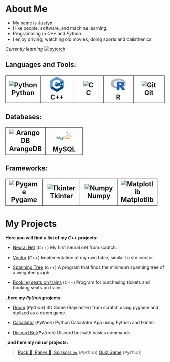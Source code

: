 # About Me

- My name is Justyn.
- I like people, software, and machine learning.
- Programming in *C++* and *Python*.
- I enjoy driving, watching old movies, doing sports and calisthenics.

*Currently learning* <body></a> <a href="https://pytorch.org/" target="_blank" rel="noreferrer"> <img src="https://pytorch.org/assets/images/pytorch-logo.png" alt="pytorch" width="40" height="40"/> </a>

## Languages and Tools: <table style="border-collapse: collapse;"> <tr> <td align="center" width="96" style="border: 1px solid;"> <img src="https://img.icons8.com/color/48/000000/python.png" alt="Python" width="48" height="48"/> <br>Python </td> <td align="center" width="96" style="border: 1px solid;"> <img src="https://raw.githubusercontent.com/devicons/devicon/master/icons/cplusplus/cplusplus-original.svg" alt="C++" width="48" height="48"/> <br>C++ </td> <td align="center" width="96" style="border: 1px solid;"> <img src="https://img.icons8.com/color/48/000000/c-programming.png" alt="C" width="48" height="48"/> <br>C </td> <td align="center" width="96" style="border: 1px solid;"> <img src="https://raw.githubusercontent.com/devicons/devicon/master/icons/r/r-original.svg" alt="R" width="48" height="48"/> <br>R </td> <td align="center" width="96" style="border: 1px solid;"> <img src="https://img.icons8.com/color/48/000000/git.png" alt="Git" width="48" height="48"/> <br>Git </td> </tr> </table>


## Databases: <table style="border-collapse: collapse;"> <tr> <td align="center" width="96" style="border: 1px solid;"> <img src="https://www.vectorlogo.zone/logos/arangodb/arangodb-icon.svg" alt="ArangoDB" width="48" height="48"/> <br>ArangoDB </td> <td align="center" width="96" style="border: 1px solid;"> <img src="https://raw.githubusercontent.com/devicons/devicon/master/icons/mysql/mysql-original-wordmark.svg" alt="MySQL" width="48" height="48"/> <br>MySQL </td> </tr> </table>

## Frameworks: <table style="border-collapse: collapse;"> <tr> <td align="center" width="96" style="border: 1px solid;"> <img src="https://user-images.githubusercontent.com/46412508/170405943-e75458ec-6cb4-462e-91ba-43c861a3d6cf.png" alt="Pygame" width="48" height="48"/> <br>Pygame </td> <td align="center" width="96" style="border: 1px solid;"> <img src="https://storage.googleapis.com/replit/images/1619744706953_a11b5e0a6acf250ac95d9b46d5a2673f.jpeg" alt="Tkinter" width="48" height="48"/> <br>Tkinter </td> <td align="center" width="96" style="border: 1px solid;"> <img src="https://img.icons8.com/color/48/000000/numpy.png" alt="Numpy" width="48" height="48"/> <br>Numpy </td> <td align="center" width="96" style="border: 1px solid;"> <img src="https://matplotlib.org/_static/images/logo2.svg" alt="Matplotlib" width="48" height="48"/> <br>Matplotlib </td> </tr> </table>

# My Projects

**Here you will find a list of my 𝘊++ projects:**
- [Neural Net](https://github.com/Justyn001/Neural-Net) (𝘊++) 
My first neural net from scratch.

- [Vector](https://github.com/Justyn001/Vector) (𝘊++)
Implementation of my own table, similar to std::vector.

- [Spanning Tree](https://github.com/Justyn001/Spanning-Tree) (𝘊++) 
A program that finds the minimum spanning tree of a weighted graph.
  
- [Booking seats on trains](https://github.com/Justyn001/Booking-seats-on-trains) (𝘊++)
Program for purchasing tickets and booking seats on trains.

**, here my 𝘗𝘺𝘵𝘩𝘰𝘯 projects:**

- [Doom](https://github.com/Justyn001/Doom) (𝘗𝘺𝘵𝘩𝘰𝘯)
3D Game (Raycaster) from scratch,using pygame and stylized as a doom game.

- [Calculator](https://github.com/Justyn001/Calculator) (𝘗𝘺𝘵𝘩𝘰𝘯)
Python Calculator App using Python and tkinter.

- [Discord Bot](https://github.com/Justyn001/Discord_Bot)(𝘗𝘺𝘵𝘩𝘰𝘯)
Discord bot with basics commands

**, and here my minor projects:**
> [Rock 🗿, Paper 📝, Scissors ✂️](https://github.com/Justyn001/Rock_Paper_Scissors_game) (𝘗𝘺𝘵𝘩𝘰𝘯)
> [Quiz Game](https://github.com/Justyn001/QuizGame) (𝘗𝘺𝘵𝘩𝘰𝘯)

